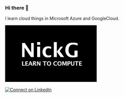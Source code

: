 ### Hi there 👋

<!--
**MadeByNickG/MadeByNickG** is a ✨ _special_ ✨ repository because its `README.md` (this file) appears on your GitHub profile.

Here are some ideas to get you started:

- 🔭 I’m currently working on ...
- 🌱 I’m currently learning ...
- 👯 I’m looking to collaborate on ...
- 🤔 I’m looking for help with ...
- 💬 Ask me about ...
- 📫 How to reach me: ...
- 😄 Pronouns: ...
- ⚡ Fun fact: ...
-->

I learn cloud things in Microsoft Azure and GoogleCloud.

<img src="Logo.png">

[![Connect on LinkedIn](https://img.shields.io/badge/connect-%230077B5.svg?&style=for-the-badge&logo=linkedin)](https://www.linkedin.com/in/nikolay-grudov-5b224b173/)
<br />

